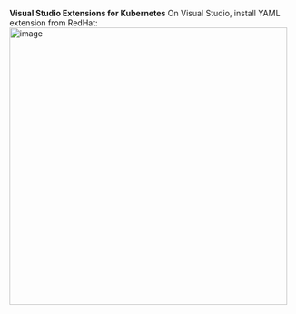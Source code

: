 **Visual Studio Extensions for Kubernetes**
On Visual Studio, install YAML extension from RedHat:
<img width="489" alt="image" src="https://github.com/user-attachments/assets/be8f2330-49d4-41ae-8e89-397b4cb62714">
